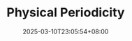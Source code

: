 ---
date: '2025-03-10T23:05:54+08:00'
draft: false
title: 'Physical Periodicity'
cover: 
    caption: ''
---